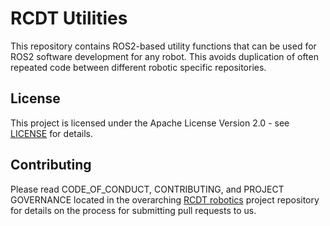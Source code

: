 <!--
SPDX-FileCopyrightText: Alliander N. V.

SPDX-License-Identifier: Apache-2.0
-->

# RCDT Utilities

This repository contains ROS2-based utility functions that can be used for ROS2 software development for any robot. This avoids duplication of often repeated code between different robotic specific repositories.

## License

This project is licensed under the Apache License Version 2.0 - see [LICENSE](LICENSE) for details.

## Contributing

Please read CODE_OF_CONDUCT, CONTRIBUTING, and PROJECT GOVERNANCE located in the overarching [RCDT robotics](https://github.com/alliander-opensource/rcdt_robotics) project repository for details on the process for submitting pull requests to us.